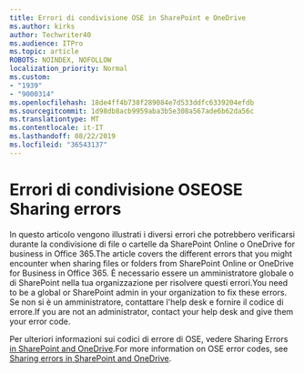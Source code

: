 ```yaml
---
title: Errori di condivisione OSE in SharePoint e OneDrive
ms.author: kirks
author: Techwriter40
ms.audience: ITPro
ms.topic: article
ROBOTS: NOINDEX, NOFOLLOW
localization_priority: Normal
ms.custom:
- "1939"
- "9000314"
ms.openlocfilehash: 18de4ff4b738f289084e7d533ddfc6339204efdb
ms.sourcegitcommit: 1d98db8acb9959aba3b5e308a567ade6b62da56c
ms.translationtype: MT
ms.contentlocale: it-IT
ms.lasthandoff: 08/22/2019
ms.locfileid: "36543137"
---
```

# <a name="ose-sharing-errors"></a><span data-ttu-id="f664d-102">Errori di condivisione OSE</span><span class="sxs-lookup"><span data-stu-id="f664d-102">OSE Sharing errors</span></span>

<span data-ttu-id="f664d-103">In questo articolo vengono illustrati i diversi errori che potrebbero verificarsi durante la condivisione di file o cartelle da SharePoint Online o OneDrive for business in Office 365.</span><span class="sxs-lookup"><span data-stu-id="f664d-103">The article covers the different errors that you might encounter when sharing files or folders from SharePoint Online or OneDrive for Business in Office 365.</span></span> <span data-ttu-id="f664d-104">È necessario essere un amministratore globale o di SharePoint nella tua organizzazione per risolvere questi errori.</span><span class="sxs-lookup"><span data-stu-id="f664d-104">You need to be a global or SharePoint admin in your organization to fix these errors.</span></span> <span data-ttu-id="f664d-105">Se non si è un amministratore, contattare l'help desk e fornire il codice di errore.</span><span class="sxs-lookup"><span data-stu-id="f664d-105">If you are not an administrator, contact your help desk and give them your error code.</span></span>

<span data-ttu-id="f664d-106">Per ulteriori informazioni sui codici di errore di OSE, vedere Sharing Errors [in SharePoint and OneDrive](https://docs.microsoft.com/sharepoint/sharepoint-onedrive-error-message).</span><span class="sxs-lookup"><span data-stu-id="f664d-106">For more information on OSE error codes, see [Sharing errors in SharePoint and OneDrive](https://docs.microsoft.com/sharepoint/sharepoint-onedrive-error-message).</span></span>

